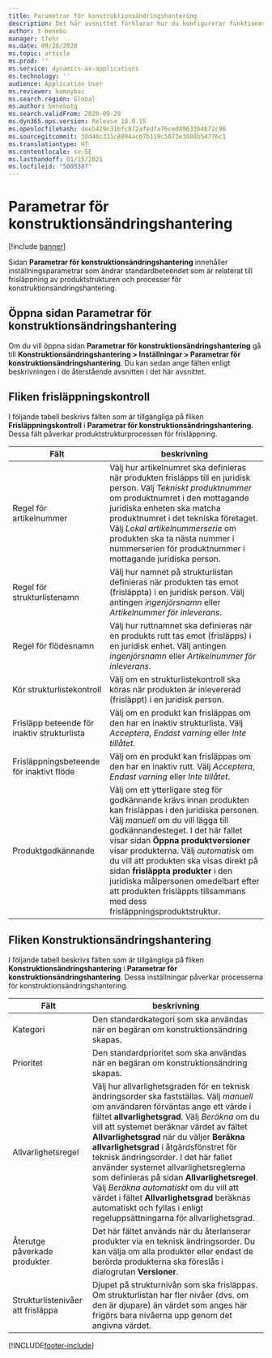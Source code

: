 ```yaml
---
title: Parametrar för konstruktionsändringshantering
description: Det här avsnittet förklarar hur du konfigurerar funktioner för hantering av tekniska förändringar för Microsoft Dynamics 365 Supply Chain Management.
author: t-benebo
manager: tfehr
ms.date: 09/28/2020
ms.topic: article
ms.prod: ''
ms.service: dynamics-ax-applications
ms.technology: ''
audience: Application User
ms.reviewer: kamaybac
ms.search.region: Global
ms.author: benebotg
ms.search.validFrom: 2020-09-28
ms.dyn365.ops.version: Release 10.0.15
ms.openlocfilehash: dee5429c31bfc872afedfa76ced89633b4b72c96
ms.sourcegitcommit: 38d40c331c8894acb7b119c5073e3088b54776c1
ms.translationtype: HT
ms.contentlocale: sv-SE
ms.lasthandoff: 01/15/2021
ms.locfileid: "5005387"
---
```

# <a name="engineering-change-management-parameters"></a>Parametrar för konstruktionsändringshantering

[!include [banner](../includes/banner.md)]

Sidan **Parametrar för konstruktionsändringshantering** innehåller inställningsparametrar som ändrar standardbeteendet som är relaterat till frisläppning av produktstrukturen och processer för konstruktionsändringshantering.

## <a name="open-the-engineering-change-management-parameters-page"></a>Öppna sidan Parametrar för konstruktionsändringshantering

Om du vill öppna sidan **Parametrar för konstruktionsändringshantering** gå till **Konstruktionsändringshantering \> Inställningar \> Parametrar för konstruktionsändringshantering**. Du kan sedan ange fälten enligt beskrivningen i de återstående avsnitten i det här avsnittet.

## <a name="release-control-tab"></a>Fliken frisläppningskontroll

I följande tabell beskrivs fälten som är tillgängliga på fliken **Frisläppningskontroll** i **Parametrar för konstruktionsändringshantering**. Dessa fält påverkar produktstrukturprocessen för frisläppning.

| Fält | beskrivning |
|---|---|
| Regel för artikelnummer | Välj hur artikelnumret ska definieras när produkten frisläpps till en juridisk person. Välj *Tekniskt produktnummer* om produktnumret i den mottagande juridiska enheten ska matcha produktnumret i det tekniska företaget. Välj *Lokal artikelnummerserie* om produkten ska ta nästa nummer i nummerserien för produktnummer i mottagande juridiska person. |
| Regel för strukturlistenamn | Välj hur namnet på strukturlistan definieras när produkten tas emot (frisläppta) i en juridisk person. Välj antingen *ingenjörsnamn* eller *Artikelnummer för inleverans*. |
| Regel för flödesnamn | Välj hur ruttnamnet ska definieras när en produkts rutt tas emot (frisläpps) i en juridisk enhet. Välj antingen *ingenjörsnamn* eller *Artikelnummer för inleverans*. |
| Kör strukturlistekontroll | Välj om en strukturlistekontroll ska köras när produkten är inlevererad (frisläppt) i en juridisk person. |
| Frisläpp beteende för inaktiv strukturlista | Välj om en produkt kan frisläppas om den har en inaktiv strukturlista. Välj *Acceptera*, *Endast varning* eller *Inte tillåtet*. |
| Frisläppningsbeteende för inaktivt flöde | Välj om en produkt kan frisläppas om den har en inaktiv rutt. Välj *Acceptera*, *Endast varning* eller *Inte tillåtet*.|
| Produktgodkännande | Välj om ett ytterligare steg för godkännande krävs innan produkten kan frisläppas i den juridiska personen. Välj *manuell* om du vill lägga till godkännandesteget. I det här fallet visar sidan **Öppna produktversioner** visar produkterna. Välj *automatisk* om du vill att produkten ska visas direkt på sidan **frisläppta produkter** i den juridiska målpersonen omedelbart efter att produkten frisläppts tillsammans med dess frisläppningsproduktstruktur. |

## <a name="engineering-change-management-tab"></a>Fliken Konstruktionsändringshantering

I följande tabell beskrivs fälten som är tillgängliga på fliken **Konstruktionsändringshantering** i **Parametrar för konstruktionsändringshantering**. Dessa inställningar påverkar processerna för konstruktionsändringshantering.

| Fält | beskrivning |
|---|---|
| Kategori | Den standardkategori som ska användas när en begäran om konstruktionsändring skapas. |
| Prioritet | Den standardprioritet som ska användas när en begäran om konstruktionsändring skapas. |
| Allvarlighetsregel | Välj hur allvarlighetsgraden för en teknisk ändringsorder ska fastställas. Välj *manuell* om användaren förväntas ange ett värde i fältet **allvarlighetsgrad**. Välj *Beräkna* om du vill att systemet beräknar värdet av fältet **Allvarlighetsgrad** när du väljer **Beräkna allvarlighetsgrad** i åtgärdsfönstret för teknisk ändringsorder. I det här fallet använder systemet allvarlighetsreglerna som definieras på sidan **Allvarlighetsregel**. Välj *Beräkna automatiskt* om du vill att värdet i fältet **Allvarlighetsgrad** beräknas automatiskt och fyllas i enligt regeluppsättningarna för allvarlighetsgrad. |
| Återutge påverkade produkter | Det här fältet används när du återlanserar produkter via en teknisk ändringsorder. Du kan välja om alla produkter eller endast de berörda produkterna ska föreslås i dialogrutan **Versioner**. |
| Strukturlistenivåer att frisläppa | Djupet på strukturnivån som ska frisläppas. Om strukturlistan har fler nivåer (dvs. om den är djupare) än värdet som anges här frigörs bara nivåerna upp genom det angivna värdet. |


[!INCLUDE[footer-include](../../includes/footer-banner.md)]
